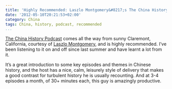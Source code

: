 ```yaml
---
title: 'Highly Recommended: Laszlo Montgomery&#8217;s The China History Podcast'
date: '2012-05-10T20:21:53+02:00'
category: China
tags: China, history, podcast, recommended
...
```




[The China History Podcast](http://chinahistorypodcast.com/) comes all the way from sunny Claremont, California, courtesy of [Laszlo Montgomery](http://www.chinadaily.com.cn/china/2011-06/17/content_12720818.htm "Laszlo Montgomery"), and is highly recommended. I’ve been listening to it on and off since last summer and have learnt a lot from it.

It’s a great introduction to some key episodes and themes in Chinese history, and the host has a nice, calm, leisurely style of delivery that makes a good contrast for turbulent history he is usually recounting. And at 3-4 episodes a month, of 30+ minutes each, this guy is amazingly productive.

